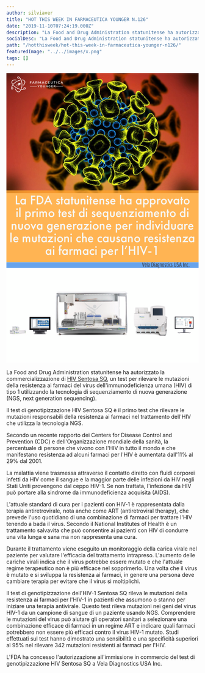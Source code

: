 ```yaml
---
author: silviaver
title: "HOT THIS WEEK IN FARMACEUTICA YOUNGER N.126"
date: "2019-11-10T07:24:19.000Z"
description: "La Food and Drug Administration statunitense ha autorizzato la commercializzazione di un test per rilevare le mutazioni della resistenza ai farmaci del virus dell'immunodeficienza umana (HIV) di tipo 1. utilizzando la tecnologia di sequenziamento di nuova generazione (NGS). "
socialDesc: "La Food and Drug Administration statunitense ha autorizzato la commercializzazione di un test per rilevare le mutazioni della resistenza ai farmaci del virus dell'immunodeficienza umana (HIV) di tipo 1. utilizzando la tecnologia di sequenziamento di nuova generazione (NGS)."
path: "/hotthisweek/hot-this-week-in-farmaceutica-younger-n126/"
featuredImage: "../../images/x.png"
tags: []
---
```


![null](../../images/x.png)

La Food and Drug Administration statunitense ha autorizzato la commercializzazione di [HIV Sentosa SQ](https://www.fda.gov/news-events/press-announcements/fda-authorizes-marketing-first-next-generation-sequencing-test-detecting-hiv-1-drug-resistance), un test per rilevare le mutazioni della resistenza ai farmaci del virus dell'immunodeficienza umana (HIV) di tipo 1 utilizzando la tecnologia di sequenziamento di nuova generazione (NGS, next generation sequencing).

Il test di genotipizzazione HIV Sentosa SQ è il primo test che rilevare le mutazioni responsabili della resistenza ai farmaci nel trattamento dell'HIV che utilizza la tecnologia NGS.

Secondo un recente rapporto dei Centers for Disease Control and Prevention (CDC) e dell'Organizzazione mondiale della sanità, la percentuale di persone che vivono con l'HIV in tutto il mondo e che manifestano resistenza ad alcuni farmaci per l'HIV è aumentata dall'11% al 29% dal 2001.

La malattia viene trasmessa attraverso il contatto diretto con fluidi corporei infetti da HIV come il sangue e la maggior parte delle infezioni da HIV negli Stati Uniti provengono dal ceppo HIV-1. Se non trattata, l'infezione da HIV può portare alla sindrome da immunodeficienza acquisita (AIDS).

L'attuale standard di cura per i pazienti con HIV-1 è rappresentata dalla terapia antiretrovirale, nota anche come ART (antiretroviral therapy), che prevede l'uso quotidiano di una combinazione di farmaci per trattare l'HIV tenendo a bada il virus. Secondo il National Institutes of Health è un trattamento salvavita che può consentire ai pazienti con HIV di condurre una vita lunga e sana ma non rappresenta una cura.

Durante il trattamento viene eseguito un monitoraggio della carica virale nel paziente per valutare l'efficacia del trattamento intrapreso. L'aumento delle cariche virali indica che il virus potrebbe essere mutato e che l'attuale regime terapeutico non è più efficace nel sopprimerlo. Una volta che il virus è mutato e si sviluppa la resistenza ai farmaci, in genere una persona deve cambiare terapia per evitare che il virus si moltiplichi.

Il test di genotipizzazione dell'HIV-1 Sentosa SQ rileva le mutazioni della resistenza ai farmaci per l'HIV-1 in pazienti che assumono o stanno per iniziare una terapia antivirale. Questo test rileva mutazioni nei geni del virus HIV-1 da un campione di sangue di un paziente usando NGS. Comprendere le mutazioni del virus può aiutare gli operatori sanitari a selezionare una combinazione efficace di farmaci in un regime ART e indicare quali farmaci potrebbero non essere più efficaci contro il virus HIV-1 mutato. Studi effettuati sul test hanno dimostrato una sensibilità e una specificità superiori al 95% nel rilevare 342 mutazioni resistenti ai farmaci per l'HIV.

L'FDA ha concesso l'autorizzazione all'immissione in commercio del test di genotipizzazione HIV Sentosa SQ a Vela Diagnostics USA Inc.

